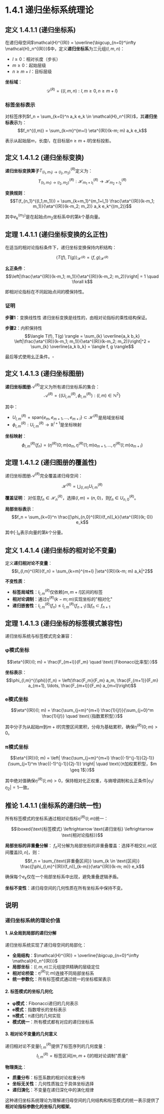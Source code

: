 # 1.4.1 递归坐标系统理论

## 定义 1.4.1.1 (递归坐标系)

在递归母空间$\mathcal{H}^{(R)} = \overline{\bigcup_{n=0}^\infty \mathcal{H}_n^{(R)}}$中，定义**递归坐标系**为三元组$(l, m, n)$：

- $l \geq 0$：相对长度（步长）
- $m \geq 0$：起始层级
- $n \geq m+l$：目标层级

**坐标域**：
$$\mathcal{D}^{(R)} = \{(l, m, n) : l, m \geq 0, \, n \geq m+l\}$$

### 标签坐标表示

对标签序列$f_n = \sum_{k=0}^n a_k e_k \in \mathcal{H}_n^{(R)}$，其**递归坐标表示**为：
$$f_n^{(l,m)} = \sum_{k=m}^{m+l} \eta^{(R)}(k-m; m) a_k e_k$$

表示从起始层$m$，长度$l$，在目标层$n \geq m+l$的坐标投影。

## 定义 1.4.1.2 (递归坐标变换)

**递归坐标变换算子**$T_{(l_1,m_1) \to (l_2,m_2)}^{(R)}$定义为：
$$T_{(l_1,m_1) \to (l_2,m_2)}^{(R)}: \mathcal{H}_{m_1+l_1}^{(R)} \to \mathcal{H}_{m_2+l_2}^{(R)}$$

**变换规则**：
$$T(f_{n_1}^{(l_1,m_1)}) = \sum_{k=m_1}^{m_1+l_1} \frac{\eta^{(R)}(k-m_1; m_1)}{\eta^{(R)}(k-m_2; m_2)} a_k e_k^{(m_2)}$$

其中$e_k^{(m_2)}$是在起始点$m_2$坐标系中的第$k$个基向量。

## 定理 1.4.1.1 (递归坐标变换的幺正性)

在适当的相对论指标条件下，递归坐标变换保持内积结构：

$$\langle T(f), T(g) \rangle_{\mathcal{H}^{(R)}} = \langle f, g \rangle_{\mathcal{H}^{(R)}}$$

**幺正条件**：
$$\left|\frac{\eta^{(R)}(k-m_1; m_1)}{\eta^{(R)}(k-m_2; m_2)}\right| = 1 \quad \forall k$$

即相对论指标在不同起始点间的模保持性。

### 证明

**步骤1**：变换线性性
递归坐标变换是线性的，由相对论指标的乘性结构保证。

**步骤2**：内积保持性
$$\langle T(f), T(g) \rangle = \sum_{k} \overline{a_k b_k} \left|\frac{\eta^{(R)}(k-m_1; m_1)}{\eta^{(R)}(k-m_2; m_2)}\right|^2 = \sum_{k} \overline{a_k b_k} = \langle f, g \rangle$$

最后等式使用幺正条件。$\square$

## 定义 1.4.1.3 (递归坐标图册)

**递归坐标图册**$\mathcal{A}^{(R)}$定义为所有递归坐标系的集合：
$$\mathcal{A}^{(R)} = \{(U_{l,m}^{(R)}, \phi_{l,m}^{(R)}) : (l,m) \in \mathbb{N}^2\}$$

其中：
- $U_{l,m}^{(R)} = \text{span}\{e_m, e_{m+1}, \ldots, e_{m+l}\} \subset \mathcal{H}^{(R)}$是局域坐标域
- $\phi_{l,m}^{(R)}: U_{l,m}^{(R)} \to \mathbb{R}^{l+1}$是坐标映射

**坐标映射**：
$$\phi_{l,m}^{(R)}(f_n) = (\eta^{(R)}(0; m) a_m, \eta^{(R)}(1; m) a_{m+1}, \ldots, \eta^{(R)}(l; m) a_{m+l})$$

## 定理 1.4.1.2 (递归图册的覆盖性)

递归坐标图册$\mathcal{A}^{(R)}$完全覆盖递归母空间：

$$\mathcal{H}^{(R)} = \bigcup_{(l,m)} U_{l,m}^{(R)}$$

**覆盖证明**：
对任意$f_n \in \mathcal{H}_n^{(R)}$，选择$(l,m) = (n,0)$，则$f_n \in U_{n,0}^{(R)}$。

**局部坐标表示**：
$$f_n = \sum_{k=0}^n \frac{[\phi_{n,0}^{(R)}(f_n)]_k}{\eta^{(R)}(k; 0)} e_k$$

其中$[\cdot]_k$表示向量的第$k$个分量。

## 定义 1.4.1.4 (递归坐标的相对论不变量)

定义**递归相对论不变量**：
$$I_{l,m}^{(R)}(f_n) = \sum_{k=m}^{m+l} |\eta^{(R)}(k-m; m) a_k|^2$$

**不变性质**：
- **标签局域性**：$I_{l,m}^{(R)}$仅依赖$[m, m+l]$区间的标签
- **相对论调制**：通过$\eta^{(R)}(k-m; m)$实现坐标的"相对化"
- **递归嵌套性**：$I_{l,m}^{(R)}(f_n) \leq I_{l,m}^{(R)}(f_{n+1})$当$f_n \subset f_{n+1}$

## 定理 1.4.1.3 (递归坐标的标签模式兼容性)

递归坐标系统与标签模式完全兼容：

### φ模式坐标
$$\eta^{(R)}(l; m) = \frac{F_{m+l}}{F_m} \quad \text{（Fibonacci比率型）}$$

**坐标表示**：
$$\phi_{l,m}^{(\phi)}(f_n) = \left(\frac{F_m}{F_m} a_m, \frac{F_{m+1}}{F_m} a_{m+1}, \ldots, \frac{F_{m+l}}{F_m} a_{m+l}\right)$$

### e模式坐标
$$\eta^{(R)}(l; m) = \frac{\sum_{j=m}^{m+l} \frac{1}{j!}}{\sum_{j=0}^m \frac{1}{j!}} \quad \text{（指数累积型）}$$

其中分子为从起始$m$到$m+l$的完整区间累积，分母为基础累积，确保$\eta^{(R)}(0; m) > 0$。

### π模式坐标
$$\eta^{(R)}(l; m) = \left| \frac{\sum_{j=m}^{m+l} \frac{(-1)^{j-1}}{2j-1}}{\sum_{j=1}^m \frac{(-1)^{j-1}}{2j-1}} \right| \quad \text{（π加权累积型，$m \geq 1$）}$$

其中绝对值确保$\eta^{(R)}(l; m) > 0$，保持相对化正权重，与熵增调制和幺正条件$|\eta_1/\eta_2| = 1$一致。

## 推论 1.4.1.1 (坐标系的递归统一性)

所有标签模式的坐标系通过相对论指标$\eta^{(R)}(l; m)$统一：

$$\boxed{\text{标签模式} \leftrightarrow \text{递归坐标} \leftrightarrow \text{相对论指标}}$$

**局部坐标的非重叠分解**：
$f_n$可分解为局部坐标的非重叠覆盖：选择不相交$(l,m)$区间覆盖$[0,n]$，则：
$$f_n = \sum_{\text{非重叠区间}} \sum_{k \in \text{区间}} \frac{[\phi_{l,m}^{(R)}(f_n)]_{k-m}}{\eta^{(R)}(k-m; m)} e_k$$

确保每个$e_k$仅在一个局部坐标系中出现，避免重叠逻辑矛盾。

**坐标不变性**：递归母空间的几何性质在所有坐标系中保持不变。

## 说明

### **递归坐标系统的理论价值**

#### **1. 从全局到局部的递归分解**
递归坐标系统实现了递归母空间的局部化：
- **全局结构**：$\mathcal{H}^{(R)} = \overline{\bigcup_{n=0}^\infty \mathcal{H}_n^{(R)}}$
- **局部坐标**：$(l,m,n)$三元组提供精确的层级定位
- **相对论桥梁**：$\eta^{(R)}(l; m)$连接不同局部坐标系
- **统一参数化**：所有标签模式通过统一的坐标框架表示

#### **2. 标签模式的坐标几何化**
- **φ模式**：Fibonacci递归的几何表示
- **e模式**：指数增长的坐标表示
- **π模式**：π递归的几何实现
- **模式统一**：所有模式都有对应的递归坐标系

#### **3. 相对论不变量的几何意义**
递归相对论不变量$I_{l,m}^{(R)}$提供了标签序列的几何度量：
$$I_{l,m}^{(R)} = \text{标签区间}[m, m+l]\text{的相对论调制"质量"}$$

**物理类比**：
- **质量分布**：标签系数的相对论权重分布
- **坐标无关性**：几何性质独立于具体坐标选择
- **递归演化**：不变量在递归深化中的演化规律

这种递归坐标系统理论为理解递归母空间的几何结构和标签模式的统一表示提供了**相对论指标参数化的坐标几何框架**。